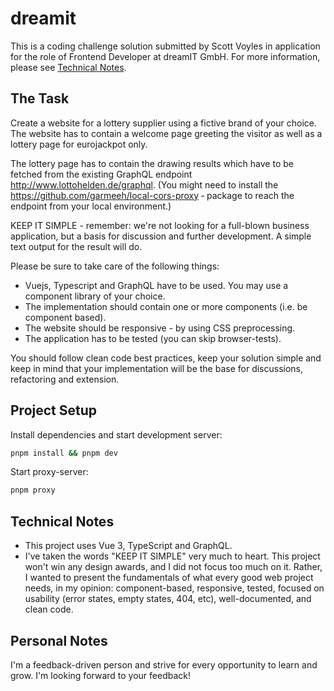 # dreamit

This is a coding challenge solution submitted by Scott Voyles in application for the role of Frontend Developer at dreamIT GmbH. For more information, please see [Technical Notes](./README.md#technical-notes).

## The Task

Create a website for a lottery supplier using a fictive brand of your choice. The website has to contain a welcome page greeting the visitor as well as a lottery page for eurojackpot only.

The lottery page has to contain the drawing results which have to be fetched from the existing GraphQL endpoint http://www.lottohelden.de/graphql. (You might need to install the https://github.com/garmeeh/local-cors-proxy ‑ package to reach the endpoint from your local environment.)

KEEP IT SIMPLE - remember: we're not looking for a full-blown business application, but a basis for discussion and further development. A simple text output for the result will do.

Please be sure to take care of the following things:

- Vuejs, Typescript and GraphQL have to be used. You may use a component library of your choice.
- The implementation should contain one or more components (i.e. be component based).
- The website should be responsive - by using CSS preprocessing.
- The application has to be tested (you can skip browser-tests).

You should follow clean code best practices, keep your solution simple and keep in mind that your implementation will be the base for discussions, refactoring and extension.

## Project Setup

Install dependencies and start development server:

```sh
pnpm install && pnpm dev
```

Start proxy-server:

```sh
pnpm proxy
```

## Technical Notes

- This project uses Vue 3, TypeScript and GraphQL.
- I've taken the words "KEEP IT SIMPLE" very much to heart. This project won't win any design awards, and I did not focus too much on it. Rather, I wanted to present the fundamentals of what every good web project needs, in my opinion: component-based, responsive, tested, focused on usability (error states, empty states, 404, etc), well-documented, and clean code.

## Personal Notes

I'm a feedback-driven person and strive for every opportunity to learn and grow. I'm looking forward to your feedback!
